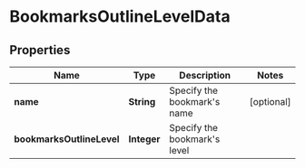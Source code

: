 
# BookmarksOutlineLevelData

## Properties
Name | Type | Description | Notes
------------ | ------------- | ------------- | -------------
**name** | **String** | Specify the bookmark&#39;s name |  [optional]
**bookmarksOutlineLevel** | **Integer** | Specify the bookmark&#39;s level | 



